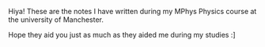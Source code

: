 Hiya! These are the notes I have written during my MPhys Physics course at the university of Manchester. 

Hope they aid you just as much as they aided me during my studies :]
